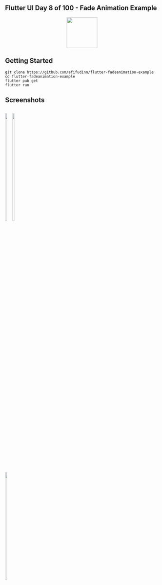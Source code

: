 ## Flutter UI Day 8 of 100 - Fade Animation Example
<p align="center">
  <img src="https://avatars.githubusercontent.com/u/94339143?v=4" width=100/>
</p>

## Getting Started

```
git clone https://github.com/afifudinn/flutter-fadeanimation-example
cd flutter-fadeanimation-example
flutter pub get
flutter run
```

## Screenshots
<p style="float: left;">
  <img src="https://github.com/afifudinn/flutter-fadeanimation-example/blob/main/screenshots/1.png" width="30%"/>
  <img src="https://github.com/afifudinn/flutter-fadeanimation-example/blob/main/screenshots/2.png" width="30%"/>
  <img src="https://github.com/afifudinn/flutter-fadeanimation-example/blob/main/screenshots/3.png" width="30%"/>
</p>
